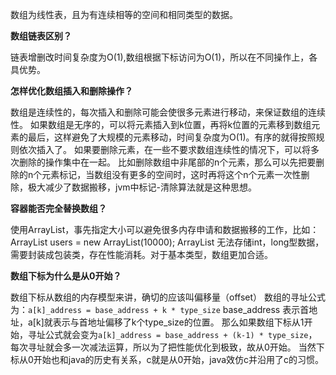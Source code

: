 数组为线性表，且为有连续相等的空间和相同类型的数据。


**数组链表区别？**

链表增删改时间复杂度为O(1),数组根据下标访问为O(1)，所以在不同操作上，各具优势。


**怎样优化数组插入和删除操作？**

数组是连续性的，每次插入和删除可能会使很多元素进行移动，来保证数组的连续性。
如果数组是无序的，可以将元素插入到k位置，再将k位置的元素移到数组元素的最后，这样避免了大规模的元素移动，时间复杂度为O(1)。有序的就得按照规则依次插入了。
如果要删除元素，在一些不要求数组连续性的情况下，可以将多次删除的操作集中在一起。
比如删除数组中非尾部的n个元素，那么可以先把要删除的n个元素标记，当数组没有更多的空间时，这时再将这个n个元素一次性删除，极大减少了数据搬移，jvm中标记-清除算法就是这种思想。


**容器能否完全替换数组？**

使用ArrayList，事先指定大小可以避免很多内存申请和数据搬移的工作，比如：
ArrayList<User> users = new ArrayList(10000);
ArrayList 无法存储int，long型数据，需要封装成包装类，存在性能消耗。对于基本类型，数组更加合适。


**数组下标为什么是从0开始？**

数组下标从数组的内存模型来讲，确切的应该叫偏移量（offset）
数组的寻址公式为：`a[k]_address = base_address + k * type_size`
base_address 表示首地址，a[k]就表示与首地址偏移了k个type_size的位置。
那么如果数组下标从1开始，寻址公式就会变为`a[k]_address = base_address + (k-1) * type_size`，每次寻址就会多一次减法运算，所以为了把性能优化到极致，故从0开始。
当然下标从0开始也和java的历史有关系，c就是从0开始，java效仿c并沿用了c的习惯。
